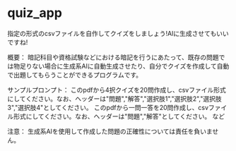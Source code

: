 # quiz_app
指定の形式のcsvファイルを自作してクイズをしましょう!AIに生成させてもいいですね!

概要：
暗記科目や資格試験などにおける暗記を行うにあたって、既存の問題では物足りない場合に生成系AIに自動生成させたり、自分でクイズを作成して自動で出題してもらうことができるプログラムです。

サンプルプロンプト：
このpdfから4択クイズを20問作成し、csvファイル形式にしてください。なお、ヘッダーは"問題","解答","選択肢1","選択肢2","選択肢3","選択肢4"としてください。
このpdfから一問一答を20問作成し、csvファイル形式にしてください。なお、ヘッダーは"問題","解答"としてください。
など

注意：
生成系AIを使用して作成した問題の正確性については責任を負いません。
